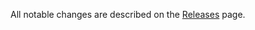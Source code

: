 All notable changes are described on the [Releases](https://github.com/frontendr/bem/releases) page.
